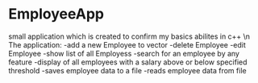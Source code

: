 # EmployeeApp
small application which is created to confirm my basics abilites in c++ \n
The application:
-add a new Employee to vector
-delete Employee
-edit Employee
-show list of all Employess
-search for an employee by any feature
-display of all employees with a salary above or below
specified threshold
-saves employee data to a file
-reads employee data from file
